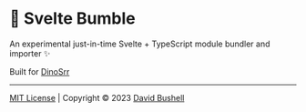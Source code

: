 # 🐝 Svelte Bumble

An experimental just-in-time Svelte + TypeScript module bundler and importer ✨

Built for [DinoSrr](https://github.com/dbushell/dinossr)

* * *

[MIT License](/LICENSE) | Copyright © 2023 [David Bushell](https://dbushell.com)
